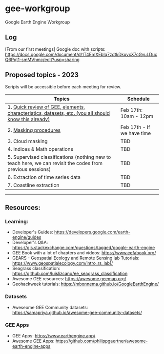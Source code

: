 # gee-workgroup
Google Earth Engine Workgroup


## Log
[From our first meetings] Google doc with scripts: https://docs.google.com/document/d/1T4EmXEbIq7zdtkDkuvxX7cGyuLDucQ6Pqt1-smMVhmc/edit?usp=sharing

## Proposed topics - 2023
Scripts will be accessible before each meeting for review.

| Topics                                                                        | Schedule |
| ----------------------------------------------------------------------------- | -------- |
| 1.	[Quick review of GEE, elements, characteristics, datasets, etc. (you all should know this already)](https://code.earthengine.google.com/d37c5386f755171a9721080bc375e264)  |  Feb 17th: 10am - 12pm |
| 2.	[Masking procedures](https://code.earthengine.google.com/20e2f4f7b8c1355876ffa5b4c17254cb)                                                       |  Feb 17th - If we have time |
| 3.	Cloud masking                                                            |  TBD |
| 4.	Indices & Math operations                                                |  TBD |
| 5.	Supervised classifications (nothing new to teach here, we can revisit the codes from previous sessions)  |  TBD |
| 6.	Extraction of time series data                                           |  TBD |
| 7.  Coastline extraction                                                     |  TBD |
-------------

## Resources:
### Learning:
* Developer's Guides: https://developers.google.com/earth-engine/guides
* Developer's Q&A: https://gis.stackexchange.com/questions/tagged/google-earth-engine
* GEE Book with a lot of chapters and videos: https://www.eefabook.org/
* GEARS - Geospatial Ecology and Remote Sensing lab Tutorials: https://www.geospatialecology.com/intro_rs_lab1/
* Seagrass classification: https://github.com/luislizcano/ee_seagrass_classification
* Awesome GEE resources: https://awesome.geemap.org/
* Geohackweek tutorials: https://mbonnema.github.io/GoogleEarthEngine/
### Datasets
* Aweseome GEE Community datasets: https://samapriya.github.io/awesome-gee-community-datasets/
### GEE Apps
* GEE Apps: https://www.earthengine.app/
* Awesome GEE Apps: https://github.com/philippgaertner/awesome-earth-engine-apps

